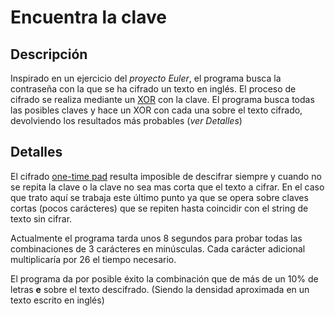 # Encuentra la clave

## Descripción
Inspirado en un ejercicio del *proyecto Euler*, el programa busca la contraseña con la que se ha cifrado un texto en inglés. El proceso de cifrado se realiza mediante un [XOR](https://en.wikipedia.org/wiki/Exclusive_or) con la clave. El programa busca todas las posibles claves y hace un XOR con cada una sobre el texto cifrado, devolviendo los resultados más probables (*ver Detalles*)

## Detalles
El cifrado [one-time pad](https://en.wikipedia.org/wiki/One-time_pad) resulta imposible de descifrar siempre y cuando no se repita la clave o la clave no sea mas corta que el texto a cifrar. En el caso que trato aquí se trabaja este último punto ya que se opera sobre claves cortas (pocos carácteres) que se repiten hasta coincidir con el string de texto sin cifrar. 

Actualmente el programa tarda unos 8 segundos para probar todas las combinaciones de 3 carácteres en minúsculas. Cada carácter adicional multiplicaría por 26 el tiempo necesario.

El programa da por posible éxito la combinación que de más de un 10% de letras **e** sobre el texto descifrado. (Siendo la densidad aproximada en un texto escrito en inglés)
